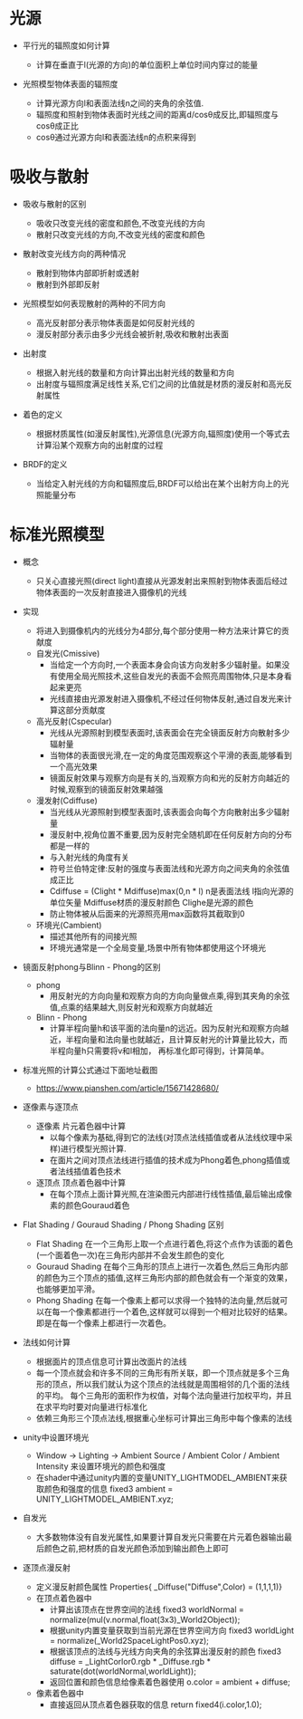 # 光源
- 平行光的辐照度如何计算
  -  计算在垂直于l(光源的方向)的单位面积上单位时间内穿过的能量
  
- 光照模型物体表面的辐照度
  - 计算光源方向l和表面法线n之间的夹角的余弦值.
  - 辐照度和照射到物体表面时光线之间的距离d/cosθ成反比,即辐照度与cosθ成正比
  - cosθ通过光源方向l和表面法线n的点积来得到
  
  
# 吸收与散射
- 吸收与散射的区别
  - 吸收只改变光线的密度和颜色,不改变光线的方向
  - 散射只改变光线的方向,不改变光线的密度和颜色

- 散射改变光线方向的两种情况
  - 散射到物体内部即折射或透射
  - 散射到外部即反射
  
- 光照模型如何表现散射的两种的不同方向
  - 高光反射部分表示物体表面是如何反射光线的
  - 漫反射部分表示由多少光线会被折射,吸收和散射出表面
  
  
- 出射度
  - 根据入射光线的数量和方向计算出出射光线的数量和方向
  - 出射度与辐照度满足线性关系,它们之间的比值就是材质的漫反射和高光反射属性
  
- 着色的定义
  - 根据材质属性(如漫反射属性),光源信息(光源方向,辐照度)使用一个等式去计算沿某个观察方向的出射度的过程
  
- BRDF的定义
  - 当给定入射光线的方向和辐照度后,BRDF可以给出在某个出射方向上的光照能量分布
  
  
# 标准光照模型
- 概念
  - 只关心直接光照(direct light)直接从光源发射出来照射到物体表面后经过物体表面的一次反射直接进入摄像机的光线
  
- 实现
  - 将进入到摄像机内的光线分为4部分,每个部分使用一种方法来计算它的贡献度
  - 自发光(Cmissive)
	- 当给定一个方向时,一个表面本身会向该方向发射多少辐射量。如果没有使用全局光照技术,这些自发光的表面不会照亮周围物体,只是本身看起来更亮
	- 光线直接由光源发射进入摄像机,不经过任何物体反射,通过自发光来计算这部分贡献度
  - 高光反射(Cspecular)
    - 光线从光源照射到模型表面时,该表面会在完全镜面反射方向散射多少辐射量
	- 当物体的表面很光滑,在一定的角度范围观察这个平滑的表面,能够看到一个高光效果
	- 镜面反射效果与观察方向是有关的,当观察方向和光的反射方向越近的时候,观察到的镜面反射效果越强
  - 漫发射(Cdiffuse)
    - 当光线从光源照射到模型表面时,该表面会向每个方向散射出多少辐射量
	- 漫反射中,视角位置不重要,因为反射完全随机即在任何反射方向的分布都是一样的
	- 与入射光线的角度有关
	- 符号兰伯特定律:反射的强度与表面法线和光源方向之间夹角的余弦值成正比
	- Cdiffuse = (Clight * Mdiffuse)max(0,n * l) n是表面法线 l指向光源的单位矢量 Mdiffuse材质的漫反射颜色 Clighe是光源的颜色
	- 防止物体被从后面来的光源照亮用max函数将其截取到0
  - 环境光(Cambient)
    - 描述其他所有的间接光照
	- 环境光通常是一个全局变量,场景中所有物体都使用这个环境光
	
	
- 镜面反射phong与Blinn - Phong的区别
  - phong 
    - 用反射光的方向向量和观察方向的方向向量做点乘,得到其夹角的余弦值,点乘的结果越大,则反射光和观察方向就越近
  - Blinn - Phong
    - 计算半程向量h和该平面的法向量n的远近。因为反射光和观察方向越近，半程向量和法向量也就越近，且计算反射光的计算量比较大，而半程向量h只需要将v和l相加，
	  再标准化即可得到，计算简单。
	  
- 标准光照的计算公式通过下面地址截图
  - https://www.pianshen.com/article/15671428680/
  
- 逐像素与逐顶点
  - 逐像素 片元着色器中计算
	- 以每个像素为基础,得到它的法线(对顶点法线插值或者从法线纹理中采样)进行模型光照计算.
	- 在面片之间对顶点法线进行插值的技术成为Phong着色,phong插值或者法线插值着色技术
  - 逐顶点 顶点着色器中计算
	- 在每个顶点上面计算光照,在渲染图元内部进行线性插值,最后输出成像素的颜色Gouraud着色
	
- Flat Shading / Gouraud Shading / Phong Shading 区别
  - Flat Shading 在一个三角形上取一个点进行着色,将这个点作为该面的着色(一个面着色一次)在三角形内部并不会发生颜色的变化
  - Gouraud Shading 在每个三角形的顶点上进行一次着色,然后三角形内部的颜色为三个顶点的插值,这样三角形内部的颜色就会有一个渐变的效果，也能够更加平滑。
  - Phong Shading 在每一个像素上都可以求得一个独特的法向量,然后就可以在每一个像素都进行一个着色,这样就可以得到一个相对比较好的结果。即是在每一个像素上都进行一次着色。
  
- 法线如何计算
  - 根据面片的顶点信息可计算出改面片的法线
  - 每一个顶点就会和许多不同的三角形有所关联，即一个顶点就是多个三角形的顶点，所以我们就认为这个顶点的法线就是周围相邻的几个面的法线的平均。
	每个三角形的面积作为权值，对每个法向量进行加权平均，并且在求平均时要对向量进行标准化
  - 依赖三角形三个顶点法线,根据重心坐标可计算出三角形中每个像素的法线
  
- unity中设置环境光
  - Window -> Lighting -> Ambient Source / Ambient Color / Ambient Intensity 来设置环境光的颜色和强度
  - 在shader中通过unity内置的变量UNITY_LIGHTMODEL_AMBIENT来获取颜色和强度的信息 fixed3 ambient = UNITY_LIGHTMODEL_AMBIENT.xyz;
  
- 自发光
  - 大多数物体没有自发光属性,如果要计算自发光只需要在片元着色器输出最后颜色之前,把材质的自发光颜色添加到输出颜色上即可
  
- 逐顶点漫反射
  - 定义漫反射颜色属性 Properties{ _Diffuse("Diffuse",Color) = (1,1,1,1)}
  - 在顶点着色器中
	- 计算出该顶点在世界空间的法线 fixed3 worldNormal = normalize(mul(v.normal,float(3x3)_World2Object));
	- 根据unity内置变量获取到当前光源在世界空间方向 fixed3 worldLight = normalize(_World2SpaceLightPos0.xyz);
	- 根据该顶点的法线与光线方向夹角的余弦算出漫反射的颜色 fixed3 diffuse = _LightCorlor0.rgb * _Diffuse.rgb * saturate(dot(worldNormal,worldLight));
	- 返回位置和颜色信息给像素着色器使用 o.color = ambient + diffuse;
  - 像素着色器中
	- 直接返回从顶点着色器获取的信息 return fixed4(i.color,1.0);
  

	
	
	
	
	
	